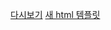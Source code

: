 
[다시보기](https://skku0-my.sharepoint.com/:f:/g/personal/b0s0e0_skku_edu/Ekl4sdNBqS9HkITix13ZiXcBkAaaW3jX46bXZEjP4Mxpiw?e=eLO6aJ)
[새 html 템플릿](https://gist.githubusercontent.com/sebaek/e07d65bc283a566d6367f889b8e5d400/raw/5384d71e6810520162eca61df1752d4e65ca9515/html.json)
